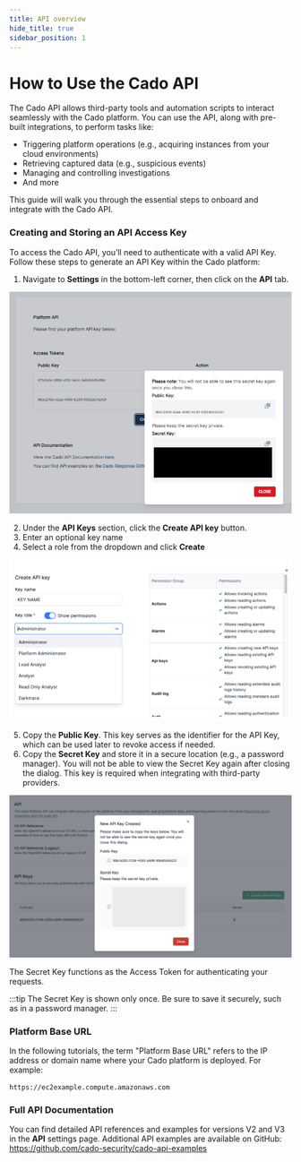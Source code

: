 ```yaml
---
title: API overview
hide_title: true
sidebar_position: 1
---
```


# How to Use the Cado API

The Cado API allows third-party tools and automation scripts to interact seamlessly with the Cado platform. You can use the API, along with pre-built integrations, to perform tasks like:

- Triggering platform operations (e.g., acquiring instances from your cloud environments)
- Retrieving captured data (e.g., suspicious events)
- Managing and controlling investigations
- And more

This guide will walk you through the essential steps to onboard and integrate with the Cado API.

### Creating and Storing an API Access Key

To access the Cado API, you’ll need to authenticate with a valid API Key. Follow these steps to generate an API Key within the Cado platform:

1. Navigate to **Settings** in the bottom-left corner, then click on the **API** tab.

![API Settings Page](/img/api.png)

2. Under the **API Keys** section, click the **Create API key** button.
3. Enter an optional key name
4. Select a role from the dropdown and click **Create**

![API Key Role](/img/apikeyroles.png)
   
5. Copy the **Public Key**. This key serves as the identifier for the API Key, which can be used later to revoke access if needed.
6. Copy the **Secret Key** and store it in a secure location (e.g., a password manager). You will not be able to view the Secret Key again after closing the dialog. This key is required when integrating with third-party providers.

![Get API Key](/img/api-key.png)

The Secret Key functions as the Access Token for authenticating your requests.

:::tip
The Secret Key is shown only once. Be sure to save it securely, such as in a password manager.
:::

### Platform Base URL

In the following tutorials, the term "Platform Base URL" refers to the IP address or domain name where your Cado platform is deployed. For example:

```
https://ec2example.compute.amazonaws.com
```

### Full API Documentation

You can find detailed API references and examples for versions V2 and V3 in the **API** settings page. Additional API examples are available on GitHub: https://github.com/cado-security/cado-api-examples

